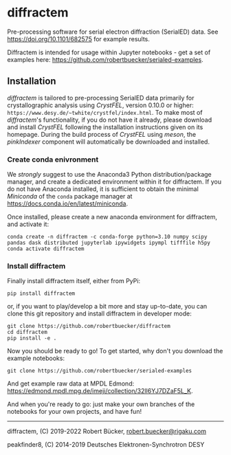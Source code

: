 # diffractem

Pre-processing software for serial electron diffraction (SerialED) data.
See https://doi.org/10.1101/682575 for example results.

Diffractem is intended for usage within Jupyter notebooks - get a set of examples here: https://github.com/robertbuecker/serialed-examples.

## Installation
_diffractem_ is tailored to pre-processing SerialED data primarily for crystallographic analysis using _CrystFEL_, version 0.10.0 or higher: `https://www.desy.de/~twhite/crystfel/index.html`.
To make most of _diffractem_'s functionality, if you do not have it already, please download and install _CrystFEL_ following the installation instructions given on its homepage.
During the build process of _CrystFEL_ using _meson_, the _pinkIndexer_ component will automatically be downloaded and installed.

### Create conda enivronment
We _strongly_ suggest to use the Anaconda3 Python distribution/package manager, and create a dedicated environment within it for diffractem.
If you do not have Anaconda installed, it is sufficient to obtain the minimal _Miniconda_  of the `conda` package manager at https://docs.conda.io/en/latest/miniconda.

Once installed, please create a new anaconda environment for diffractem, and activate it:
```
conda create -n diffractem -c conda-forge python=3.10 numpy scipy pandas dask distributed jupyterlab ipywidgets ipympl tifffile h5py
conda activate diffractem
```

### Install diffractem
Finally install diffractem itself, either from PyPi:
```
pip install diffractem
```
or, if you want to play/develop a bit more and stay up-to-date, you can clone this git repository and install diffractem in developer mode:
```
git clone https://github.com/robertbuecker/diffractem
cd diffractem
pip install -e .
```

Now you should be ready to go! To get started, why don't you download the example notebooks:
```
git clone https://github.com/robertbuecker/serialed-examples
```
And get example raw data at MPDL Edmond: https://edmond.mpdl.mpg.de/imeji/collection/32lI6YJ7DZaF5L_K.

And when you're ready to go: just make your own branches of the notebooks for your own projects, and have fun!

---
diffractem, (C) 2019-2022 Robert Bücker, robert.buecker@rigaku.com

peakfinder8, (C) 2014-2019 Deutsches Elektronen-Synchrotron DESY
